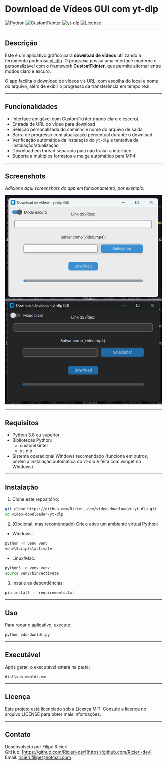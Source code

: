 # Download de Vídeos GUI com yt-dlp

![Python](https://img.shields.io/badge/Python-3.8%2B-blue)
![CustomTkinter](https://img.shields.io/badge/CustomTkinter-4.6.3-brightgreen)
![yt-dlp](https://img.shields.io/badge/yt--dlp-latest-yellowgreen)
![License](https://img.shields.io/badge/license-MIT-blueviolet)

---

## Descrição

Este é um aplicativo gráfico para **download de vídeos** utilizando a ferramenta poderosa [yt-dlp](https://github.com/yt-dlp/yt-dlp). O programa possui uma interface moderna e personalizável com o framework **CustomTkinter**, que permite alternar entre modos claro e escuro.

O app facilita o download de vídeos via URL, com escolha do local e nome do arquivo, além de exibir o progresso da transferência em tempo real.

---

## Funcionalidades

- Interface amigável com CustomTkinter (modo claro e escuro)
- Entrada de URL do vídeo para download
- Seleção personalizada do caminho e nome do arquivo de saída
- Barra de progresso com atualização percentual durante o download
- Verificação automática da instalação do `yt-dlp` e tentativa de instalação/atualização
- Download em thread separada para não travar a interface
- Suporte a múltiplos formatos e merge automático para MP4

---

## Screenshots

*Adicione aqui screenshots do app em funcionamento, por exemplo:*

![Screenshot Modo Claro](img/screenshot-light.png)  
![Screenshot Modo Escuro](img/screenshot_dark.png)

---

## Requisitos

- Python 3.8 ou superior  
- Bibliotecas Python:
  - customtkinter
  - yt-dlp  
- Sistema operacional Windows recomendado (funciona em outros, porém a instalação automática do yt-dlp é feita com winget no Windows)

---

## Instalação

1. Clone este repositório:

```bash
git clone https://github.com/Ricieri-dev/video-downloader-yt-dlp.git
cd video-downloader-yt-dlp
```

2. (Opcional, mas recomendado) Crie e ative um ambiente virtual Python:

- Windows:

```bash
python -m venv venv
venv\Scripts\activate
```

- Linux/Mac:

```bash
python3 -m venv venv
source venv/bin/activate
```

3. Instale as dependências:

```bash
pip install -r requirements.txt
```

---

## Uso

Para rodar o aplicativo, execute:

```bash
python vdo-dwnldr.py
```

---

## Executável

Após gerar, o executável estará na pasta:

```
dist\vdo-dwnldr.exe
```

---

## Licença

Este projeto está licenciado sob a Licença MIT.
Consute a licença no arquivo LICENSE para obter mais informações.

---

## Contato

Desenvolvido por Filipe Ricieri  
GitHub: [https://github.com/Ricieri-dev](https://github.com/Ricieri-dev)  
Email: ricieri.filipe@hotmail.com
